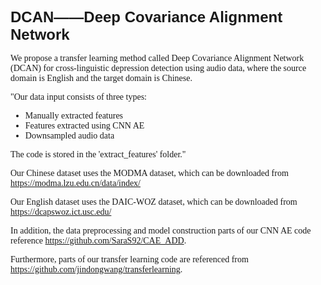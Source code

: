 <h1 style="font-family: Arial; font-size: 24px;">DCAN——Deep Covariance Alignment Network</h1>

<p style="font-family: Verdana; font-size: 14px;">We propose a transfer learning method called Deep Covariance Alignment Network (DCAN) for cross-linguistic depression detection using audio data, where the source domain is English and the target domain is Chinese.</p>
<p style="font-family: Verdana; font-size: 14px;">"Our data input consists of three types:</p>

<ul style="font-family: Verdana; font-size: 14px;">
<li>Manually extracted features</li>
<li>Features extracted using CNN AE</li>
<li>Downsampled audio data</li>
</ul>

<p style="font-family: Verdana; font-size: 14px;">The code is stored in the 'extract_features' folder."</p>

<p style="font-family: Verdana; font-size: 14px;">Our Chinese dataset uses the MODMA dataset, which can be downloaded from <a href='https://modma.lzu.edu.cn/data/index/'>https://modma.lzu.edu.cn/data/index/</a></p>
<p style="font-family: Verdana; font-size: 14px;">Our English dataset uses the DAIC-WOZ dataset, which can be downloaded from <a href='https://dcapswoz.ict.usc.edu/'>https://dcapswoz.ict.usc.edu/</a></p>

<p style="font-family: Verdana; font-size: 14px;">In addition, the data preprocessing and model construction parts of our CNN AE code reference <a href='https://github.com/SaraS92/CAE_ADD'>https://github.com/SaraS92/CAE_ADD</a>.</p>
<p style="font-family: Verdana; font-size: 14px;">Furthermore, parts of our transfer learning code are referenced from <a href='https://github.com/jindongwang/transferlearning'>https://github.com/jindongwang/transferlearning</a>.</p>
